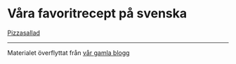 # Våra favoritrecept på svenska

[Pizzasallad](pizzasallad.md)

___

Materialet överflyttat från [vår gamla blogg](https://storlind.blogspot.com/2009/07/pizzasallad.html)
